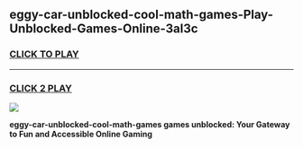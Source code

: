 
## eggy-car-unblocked-cool-math-games-Play-Unblocked-Games-Online-3al3c
<h3>
<a href="https://premium76.site?title=eggy-car-unblocked-cool-math-games&ref=25A">CLICK TO PLAY</a></h3>
<hr>

<h3>
<a href="https://premium76.site?title=eggy-car-unblocked-cool-math-games&ref=25A">CLICK 2 PLAY</a>
  
</h3>

<a href="https://premium76.site?title=eggy-car-unblocked-cool-math-games&ref=25A"><img src="https://clearcache.store/games.png"></a>


**eggy-car-unblocked-cool-math-games games unblocked: Your Gateway to Fun and Accessible Online Gaming**
